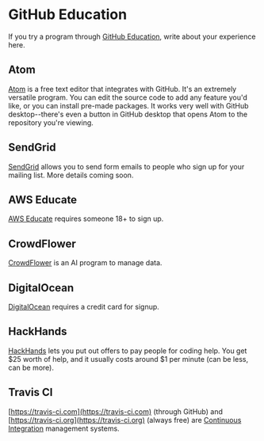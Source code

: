 # GitHub Education

If you try a program through [GitHub Education](https://education.github.com), write about your experience here.


## Atom

[Atom](https://atom.io) is a free text editor that integrates with GitHub. It's an extremely versatile program. You can edit the source code to add any feature you'd like, or you can install pre-made packages. It works very well with GitHub desktop--there's even a button in GitHub desktop that opens Atom to the repository you're viewing.

## SendGrid

[SendGrid](https://sendgrid.com/) allows you to send form emails to people who sign up for your mailing list. More details coming soon.

## AWS Educate

[AWS Educate](https://www.awseducate.com/) requires someone 18+ to sign up.

## CrowdFlower

[CrowdFlower](https://www.crowdflower.com/) is an AI program to manage data.

## DigitalOcean

[DigitalOcean](https://www.digitalocean.com/) requires a credit card for signup.

## HackHands

[HackHands](https://hackhands.com/) lets you put out offers to pay people for coding help. You get $25 worth of help, and it usually costs around $1 per minute (can be less, can be more).

## Travis CI

[https://travis-ci.com](https://travis-ci.com) (through GitHub) and [https://travis-ci.org](https://travis-ci.org) (always free) are [Continuous Integration](https://en.wikipedia.org/wiki/Continuous_integration) management systems.
